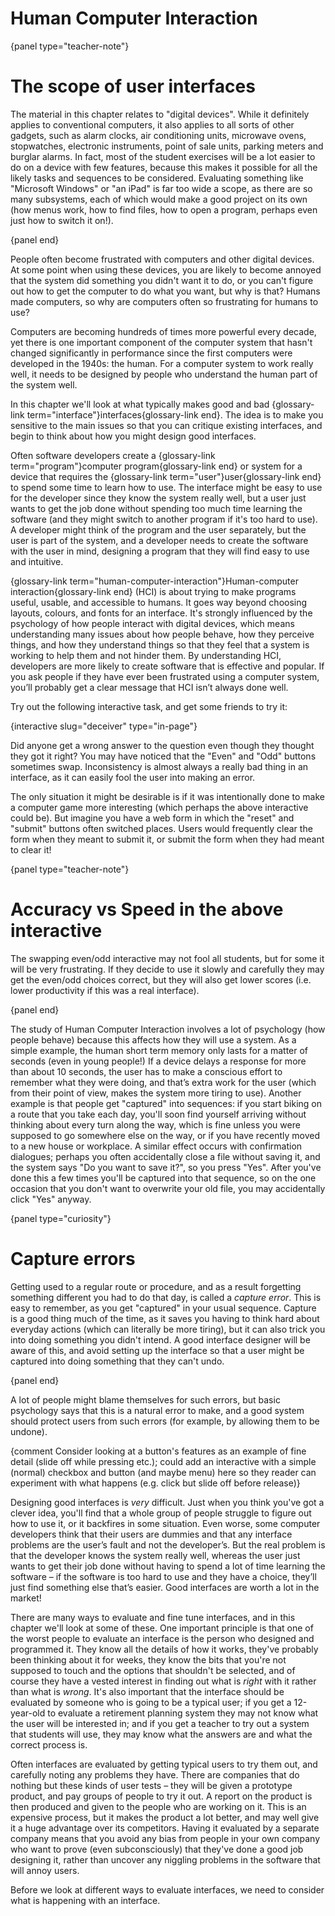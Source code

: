 # Human Computer Interaction

{panel type="teacher-note"}

# The scope of user interfaces

The material in this chapter relates to "digital devices".
While it definitely applies to conventional computers, it also applies to all sorts of other gadgets, such as alarm clocks, air conditioning units, microwave ovens, stopwatches, electronic instruments, point of sale units, parking meters and burglar alarms.
In fact, most of the student exercises will be a lot easier to do on a device with few features, because this makes it possible for all the likely tasks and sequences to be considered.
Evaluating something like "Microsoft Windows" or "an iPad" is far too wide a scope, as there are so many subsystems, each of which would make a good project on its own (how menus work, how to find files, how to open a program, perhaps even just how to switch it on!).

{panel end}

People often become frustrated with computers and other digital devices.
At some point when using these devices, you are likely to become annoyed that the system did something you didn't want it to do, or you can't figure out how to get the computer to do what you want, but why is that?
Humans made computers, so why are computers often so frustrating for humans to use?

Computers are becoming hundreds of times more powerful every decade, yet there is one important component of the computer system that hasn't changed significantly in performance since the first computers were developed in the 1940s: the human.
For a computer system to work really well, it needs to be designed by people who understand the human part of the system well.

In this chapter we'll look at what typically makes good and bad {glossary-link term="interface"}interfaces{glossary-link end}.
The idea is to make you sensitive to the main issues so that you can critique existing interfaces, and begin to think about how you might design good interfaces.

Often software developers create a {glossary-link term="program"}computer program{glossary-link end} or system for a device that requires the {glossary-link term="user"}user{glossary-link end} to spend some time to learn how to use.
The interface might be easy to use for the developer since they know the system really well, but a user just wants to get the job done without spending too much time learning the software (and they might switch to another program if it's too hard to use).
A developer might think of the program and the user separately, but the user is part of the system, and a developer needs to create the software with the user in mind, designing a program that they will find easy to use and intuitive.

{glossary-link term="human-computer-interaction"}Human-computer interaction{glossary-link end} (HCI) is about trying to make programs useful, usable, and accessible to humans.
It goes way beyond choosing layouts, colours, and fonts for an interface.
It's strongly influenced by the psychology of how people interact with digital devices, which means understanding many issues about how people behave, how they perceive things, and how they understand things so that they feel that a system is working to help them and not hinder them.
By understanding HCI, developers are more likely to create software that is effective and popular.
If you ask people if they have ever been frustrated using a computer system, you’ll probably get a clear message that HCI isn’t always done well.

Try out the following interactive task, and get some friends to try it:

{interactive slug="deceiver" type="in-page"}

Did anyone get a wrong answer to the question even though they thought they got it right?
You may have noticed that the "Even" and "Odd" buttons sometimes swap.
Inconsistency is almost always a really bad thing in an interface, as it can easily fool the user into making an error.

The only situation it might be desirable is if it was intentionally done to make a computer game more interesting (which perhaps the above interactive could be).
But imagine you have a web form in which the "reset" and "submit" buttons often switched places.
Users would frequently clear the form when they meant to submit it, or submit the form when they had meant to clear it!

{panel type="teacher-note"}

# Accuracy vs Speed in the above interactive

The swapping even/odd interactive may not fool all students, but for some it will be very frustrating.
If they decide to use it slowly and carefully they may get the even/odd choices correct, but they will also get lower scores (i.e. lower productivity if this was a real interface).

{panel end}

The study of Human Computer Interaction involves a lot of psychology (how people behave) because this affects how they will use a system.
As a simple example, the human short term memory only lasts for a matter of seconds (even in young people!)
If a device delays a response for more than about 10 seconds, the user has to make a conscious effort to remember what they were doing, and that’s extra work for the user (which from their point of view, makes the system more tiring to use).
Another example is that people get "captured" into sequences: if you start biking on a route that you take each day, you'll soon find yourself arriving without thinking about every turn along the way, which is fine unless you were supposed to go somewhere else on the way, or if you have recently moved to a new house or workplace.
A similar effect occurs with confirmation dialogues; perhaps you often accidentally close a file without saving it, and the system says "Do you want to save it?", so you press "Yes".
After you've done this a few times you'll be captured into that sequence, so on the one occasion that you don't want to overwrite your old file, you may accidentally click "Yes" anyway.

{panel type="curiosity"}

# Capture errors

Getting used to a regular route or procedure, and as a result forgetting something different you had to do that day, is called a *capture error*.
This is easy to remember, as you get "captured" in your usual sequence.
Capture is a good thing much of the time, as it saves you having to think hard about everyday actions (which can literally be more tiring),
but it can also trick you into doing something you didn't intend.
A good interface designer will be aware of this, and avoid setting up the interface so that a user might be captured into doing something that they can't undo.

{panel end}

A lot of people might blame themselves for such errors, but basic psychology says that this is a natural error to make, and a good system should protect users from such errors (for example, by allowing them to be undone).

{comment Consider looking at a button's features as an example of fine detail (slide off while pressing etc.); could add an interactive with a simple (normal) checkbox and button (and maybe menu) here so they reader can experiment with what happens (e.g. click but slide off before release)}

Designing good interfaces is *very* difficult.
Just when you think you've got a clever idea, you'll find that a whole group of people struggle to figure out how to use it, or it backfires in some situation.
Even worse, some computer developers think that their users are dummies and that any interface problems are the user’s fault and not the developer’s.
But the real problem is that the developer knows the system really well, whereas the user just wants to get their job done without having to spend a lot of time learning the software – if the software is too hard to use and they have a choice, they’ll just find something else that’s easier.
Good interfaces are worth a lot in the market!

There are many ways to evaluate and fine tune interfaces, and in this chapter we'll look at some of these.
One important principle is that one of the worst people to evaluate an interface is the person who designed and programmed it.
They know all the details of how it works, they've probably been thinking about it for weeks, they know the bits that you're not supposed to touch and the options that shouldn't be selected, and of course they have a vested interest in finding out what is *right* with it rather than what is *wrong*.
It's also important that the interface should be evaluated by someone who is going to be a typical user; if you get a 12-year-old to evaluate a retirement planning system they may not know what the user will be interested in; and if you get a teacher to try out a system that students will use, they may know what the answers are and what the correct process is.

Often interfaces are evaluated by getting typical users to try them out, and carefully noting any problems they have.
There are companies that do nothing but these kinds of user tests – they will be given a prototype product, and pay groups of people to try it out.
A report on the product is then produced and given to the people who are working on it.
This is an expensive process, but it makes the product a lot better, and may well give it a huge advantage over its competitors.
Having it evaluated by a separate company means that you avoid any bias from people in your own company who want to prove (even subconsciously) that they've done a good job designing it, rather than uncover any niggling problems in the software that will annoy users.

Before we look at different ways to evaluate interfaces, we need to consider what is happening with an interface.
